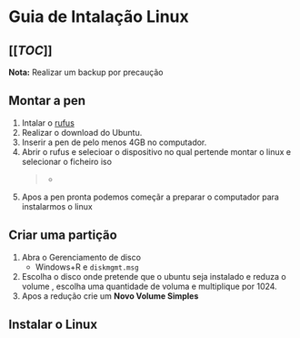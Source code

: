 # Guia de Intalação Linux  

[[_TOC_]]  
---

**Nota:** Realizar um backup por precaução
## Montar a pen  
1. Intalar o [rufus](https://rufus.ie/en/)
2. Realizar o download do Ubuntu.
3. Inserir a pen de pelo menos 4GB no computador.
4. Abrir o rufus e selecioar o dispositivo no qual pertende montar o linux e selecionar o ficheiro iso  
    >-
5. Apos a pen pronta podemos começãr a preparar o computador para instalarmos o linux

## Criar uma partição  

1. Abra o Gerenciamento de disco
    - Windows+R e `diskmgmt.msg` 
2. Escolha o disco onde pretende que o ubuntu seja instalado e reduza o volume , escolha uma quantidade de voluma e multiplique por 1024.
3. Apos a redução crie um **Novo Volume Simples**
## Instalar o Linux
